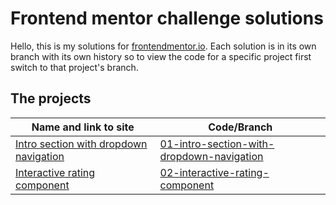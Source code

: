 # Frontend mentor challenge solutions

 Hello, this is my solutions for [frontendmentor.io](https://www.frontendmentor.io/home). Each solution is in its own branch with its own history so to view the code for a specific project first switch to that project's branch.

## The projects

| Name and link to site | Code/Branch |
| --------------------- | ------ |
| [Intro section with dropdown navigation](https://01-intro-section-with-dropdown-navigation.netlify.app/) | [01-intro-section-with-dropdown-navigation](../../tree/01-intro-section-with-dropdown-navigation) |
| [Interactive rating component](https://02-interactive-rating-component.netlify.app/) | [02-interactive-rating-component](../../tree/02-interactive-rating-component) |
